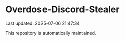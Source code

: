 # Overdose-Discord-Stealer

Last updated: 2025-07-06 21:47:34

This repository is automatically maintained.
